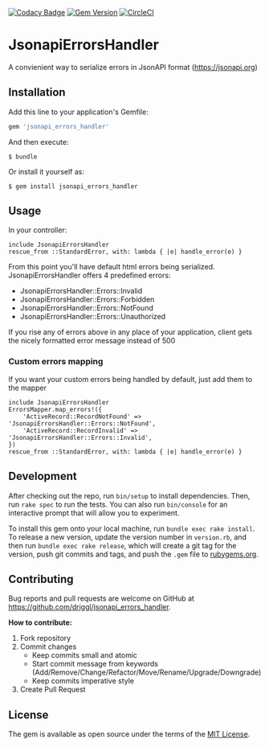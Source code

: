 [![Codacy Badge](https://api.codacy.com/project/badge/Grade/542259a14a8f4b2894a39850c5031ffa)](https://app.codacy.com/app/swilgosz/jsonapi_errors_handler?utm_source=github.com&utm_medium=referral&utm_content=driggl/jsonapi_errors_handler&utm_campaign=Badge_Grade_Dashboard)
[![Gem Version](https://badge.fury.io/rb/jsonapi_errors_handler.svg)](https://badge.fury.io/rb/jsonapi_errors_handler)
[![CircleCI](https://circleci.com/gh/driggl/jsonapi_errors_handler/tree/master.svg?style=svg)](https://circleci.com/gh/driggl/jsonapi_errors_handler/tree/master)

# JsonapiErrorsHandler

A convienient way to serialize errors in JsonAPI format (https://jsonapi.org)

## Installation

Add this line to your application's Gemfile:

```ruby
gem 'jsonapi_errors_handler'
```

And then execute:

    $ bundle

Or install it yourself as:

    $ gem install jsonapi_errors_handler

## Usage

In your controller:

```
include JsonapiErrorsHandler
rescue_from ::StandardError, with: lambda { |e| handle_error(e) }
```

From this point you'll have default html errors being serialized. JsonapiErrorsHandler offers 4 predefined errors:
- JsonapiErrorsHandler::Errors::Invalid
- JsonapiErrorsHandler::Errors::Forbidden
- JsonapiErrorsHandler::Errors::NotFound
- JsonapiErrorsHandler::Errors::Unauthorized

If you rise any of errors above in any place of your application, client gets the nicely formatted error message instead of 500

### Custom errors mapping

If you want your custom errors being handled by default, just add them to the mapper

```
include JsonapiErrorsHandler
ErrorsMapper.map_errors!({
    'ActiveRecord::RecordNotFound' => 'JsonapiErrorsHandler::Errors::NotFound',
    'ActiveRecord::RecordInvalid' => 'JsonapiErrorsHandler::Errors::Invalid',
})
rescue_from ::StandardError, with: lambda { |e| handle_error(e) }
```

## Development

After checking out the repo, run `bin/setup` to install dependencies. Then, run `rake spec` to run the tests. You can also run `bin/console` for an interactive prompt that will allow you to experiment.

To install this gem onto your local machine, run `bundle exec rake install`. To release a new version, update the version number in `version.rb`, and then run `bundle exec rake release`, which will create a git tag for the version, push git commits and tags, and push the `.gem` file to [rubygems.org](https://rubygems.org).

## Contributing

Bug reports and pull requests are welcome on GitHub at https://github.com/driggl/jsonapi_errors_handler.

**How to contribute:**

1. Fork repository
2. Commit changes
    - Keep commits small and atomic
    - Start commit message from keywords (Add/Remove/Change/Refactor/Move/Rename/Upgrade/Downgrade)
    - Keep commits imperative style
3. Create Pull Request

## License

The gem is available as open source under the terms of the [MIT License](https://opensource.org/licenses/MIT).
